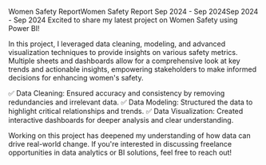
Women Safety ReportWomen Safety Report
Sep 2024 - Sep 2024Sep 2024 - Sep 2024
Excited to share my latest project on Women Safety using Power BI!

In this project, I leveraged data cleaning, modeling, and advanced visualization techniques to provide insights on various safety metrics. Multiple sheets and dashboards allow for a comprehensive look at key trends and actionable insights, empowering stakeholders to make informed decisions for enhancing women's safety.

✅ Data Cleaning: Ensured accuracy and consistency by removing redundancies and irrelevant data. ✅ Data Modeling: Structured the data to highlight critical relationships and trends. 
✅ Data Visualization: Created interactive dashboards for deeper analysis and clear understanding.

Working on this project has deepened my understanding of how data can drive real-world change. If you're interested in discussing freelance opportunities in data analytics or BI solutions, feel free to reach out!
